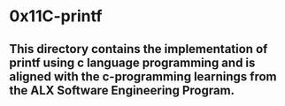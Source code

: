 # 0x11C-printf

## This directory contains the implementation of printf using c language programming and is aligned with the c-programming learnings from the ALX Software Engineering Program.
